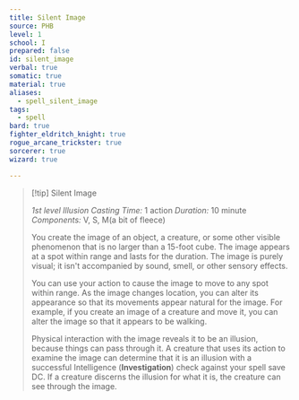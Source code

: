 ```yaml
---
title: Silent Image
source: PHB
level: 1
school: I
prepared: false
id: silent_image
verbal: true
somatic: true
material: true
aliases:
  - spell_silent_image
tags:
  - spell
bard: true
fighter_eldritch_knight: true
rogue_arcane_trickster: true
sorcerer: true
wizard: true

---
```

>[!tip] Silent Image
>
> *1st level Illusion*
> *Casting Time:* 1 action
> *Duration:* 10 minute
> *Components:* V, S, M(a bit of fleece)
>
>You create the image of an object, a creature, or some other visible phenomenon that is no larger than a 15-foot cube. The image appears at a spot within range and lasts for the duration. The image is purely visual; it isn't accompanied by sound, smell, or other sensory effects.
>
>You can use your action to cause the image to move to any spot within range. As the image changes location, you can alter its appearance so that its movements appear natural for the image. For example, if you create an image of a creature and move it, you can alter the image so that it appears to be walking.
>
>Physical interaction with the image reveals it to be an illusion, because things can pass through it. A creature that uses its action to examine the image can determine that it is an illusion with a successful Intelligence (**Investigation**) check against your spell save DC. If a creature discerns the illusion for what it is, the creature can see through the image.
>

